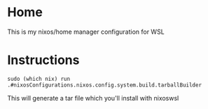 # Home

This is my nixos/home manager configuration for WSL 

# Instructions

```
sudo (which nix) run .#nixosConfigurations.nixos.config.system.build.tarballBuilder
```

This will generate a tar file which you'll install with nixoswsl
